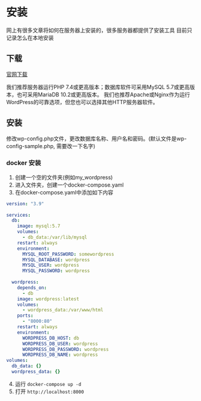 # 安装
网上有很多文章将如何在服务器上安装的，很多服务器都提供了安装工具
目前只记录怎么在本地安装

## 下载

[官网下载](https://cn.wordpress.org/download/)

我们推荐服务器运行PHP 7.4或更高版本；数据库软件可采用MySQL 5.7或更高版本，也可采用MariaDB 10.2或更高版本。
我们也推荐Apache或Nginx作为运行WordPress的可靠选项，但您也可以选择其他HTTP服务器软件。


## 安装
修改wp-config.php文件，更改数据库名称、用户名和密码。(默认文件是wp-config-sample.php, 需要改一下名字)


### docker 安装
1. 创建一个空的文件夹(例如my_wordpress)
2. 进入文件夹，创建一个docker-compose.yaml
3. 在docker-compose.yaml中添加如下内容
```yaml
version: "3.9"
    
services:
  db:
    image: mysql:5.7
    volumes:
      - db_data:/var/lib/mysql
    restart: always
    environment:
      MYSQL_ROOT_PASSWORD: somewordpress
      MYSQL_DATABASE: wordpress
      MYSQL_USER: wordpress
      MYSQL_PASSWORD: wordpress
    
  wordpress:
    depends_on:
      - db
    image: wordpress:latest
    volumes:
      - wordpress_data:/var/www/html
    ports:
      - "8000:80"
    restart: always
    environment:
      WORDPRESS_DB_HOST: db
      WORDPRESS_DB_USER: wordpress
      WORDPRESS_DB_PASSWORD: wordpress
      WORDPRESS_DB_NAME: wordpress
volumes:
  db_data: {}
  wordpress_data: {}
```
4. 运行 `docker-compose up -d`
5. 打开 `http://localhost:8000`
